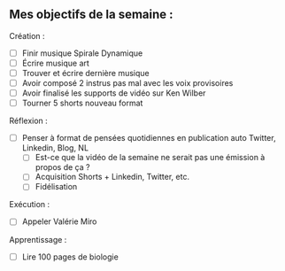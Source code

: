 ## Mes objectifs de la semaine : 

Création : 
- [ ] Finir musique Spirale Dynamique
- [ ] Écrire musique art 
- [ ] Trouver et écrire dernière musique
- [ ] Avoir composé 2 instrus pas mal avec les voix provisoires
- [ ] Avoir finalisé les supports de vidéo sur Ken Wilber
- [ ] Tourner 5 shorts nouveau format

Réflexion : 
- [ ] Penser à format de pensées quotidiennes en publication auto Twitter, Linkedin, Blog, NL
	- [ ] Est-ce que la vidéo de la semaine ne serait pas une émission à propos de ça ? 
	- [ ] Acquisition Shorts + Linkedin, Twitter, etc. 
	- [ ] Fidélisation

Exécution : 
- [ ] Appeler Valérie Miro

Apprentissage : 
- [ ] Lire 100 pages de biologie



